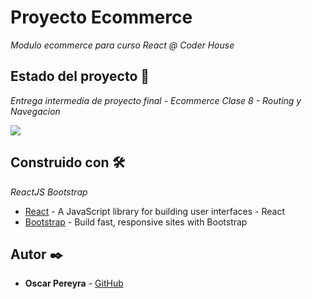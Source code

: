 # Proyecto Ecommerce

_Modulo ecommerce para curso React @ Coder House_ 

## Estado del proyecto 🚀

_Entrega intermedia de proyecto final - Ecommerce Clase 8 - Routing y Navegacion_

![](https://github.com/sispol/proyecto-ecommerce/blob/master/ecommerce.gif)

## Construido con 🛠️

_ReactJS_ _Bootstrap_

* [React](https://reactjs.org) - A JavaScript library for building user interfaces - React
* [Bootstrap](https://getbootstrap.com/) - Build fast, responsive sites with Bootstrap

## Autor ✒️

* **Oscar Pereyra** - [GitHub](https://github.com/sispol)

